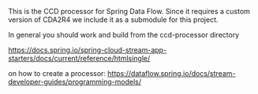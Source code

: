This is the CCD processor for Spring Data Flow.  Since it requires a custom version of CDA2R4 we include it as a submodule for this project. 

In general you should work and build from the ccd-processor directory

https://docs.spring.io/spring-cloud-stream-app-starters/docs/current/reference/htmlsingle/

on how to create a processor:
https://dataflow.spring.io/docs/stream-developer-guides/programming-models/